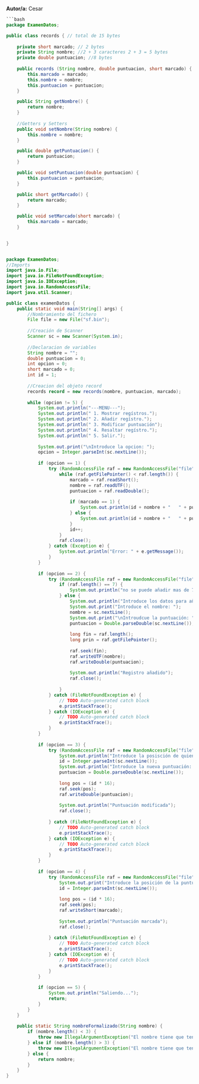 **Autor/a:** Cesar

```java
```bash
package ExamenDatos;

public class records { // total de 15 bytes
	
	private short marcado; // 2 bytes
	private String nombre; //2 + 3 caracteres 2 + 3 = 5 bytes
	private double puntuacion; //8 bytes
	
	public records (String nombre, double puntuacion, short marcado) {
		this.marcado = marcado;
		this.nombre = nombre;
		this.puntuacion = puntuacion;
	}

	public String getNombre() {
		return nombre;
	}
	
	//Getters y Setters
	public void setNombre(String nombre) {
		this.nombre = nombre;
	}

	public double getPuntuacion() {
		return puntuacion;
	}

	public void setPuntuacion(double puntuacion) {
		this.puntuacion = puntuacion;
	}

	public short getMarcado() {
		return marcado;
	}

	public void setMarcado(short marcado) {
		this.marcado = marcado;
	}
	

}


package ExamenDatos;
//Imports
import java.io.File;
import java.io.FileNotFoundException;
import java.io.IOException;
import java.io.RandomAccessFile;
import java.util.Scanner;

public class examenDatos {
	public static void main(String[] args) {
		//Nombramiento del fichero
		File file = new File("sf.bin");
		
		//Creación de Scanner
		Scanner sc = new Scanner(System.in);
		
		//Declaracion de variables
		String nombre = "";
		double puntuacion = 0;
		int opcion = 0;
		short marcado = 0;
		int id = 1;
		
		//Creacion del objeto record
		records record = new records(nombre, puntuacion, marcado);
		
		while (opcion != 5) {
			System.out.println("---MENU---");
			System.out.println(" 1. Mostrar regístros.");
			System.out.println(" 2. Añadir regístro.");
			System.out.println(" 3. Modificar puntuación");
			System.out.println(" 4. Resaltar regístro.");
			System.out.println(" 5. Salir.");
			
			System.out.print("\nIntroduce la opcion: ");
			opcion = Integer.parseInt(sc.nextLine());
			
			if (opcion == 1) {
				try (RandomAccessFile raf = new RandomAccessFile("file", "rw")) {
					while (raf.getFilePointer() < raf.length()) {
						marcado = raf.readShort();
						nombre = raf.readUTF();
						puntuacion = raf.readDouble();
						
						if (marcado == 1) {
							System.out.println(id + nombre + "   " + puntuacion + " puntos " + "***");
						} else {
							System.out.println(id + nombre + "   " + puntuacion + " puntos");
						}
						id++;
					}
					raf.close();
				} catch (Exception e) {
					System.out.println("Error: " + e.getMessage());
				}
			}
			
			if (opcion == 2) {
				try (RandomAccessFile raf = new RandomAccessFile("file", "rw")) {
					if (raf.length() == 7) {
						System.out.println("no se puede añadir mas de 7 ficheros");
					} else {
						System.out.println("Introduce los datos para añadir el registro: ");
						System.out.print("Introduce el nombre: ");
						nombre = sc.nextLine();
						System.out.print("\nIntroudcue la puntuación: ");
						puntuacion = Double.parseDouble(sc.nextLine());
						
						long fin = raf.length();
						long prin = raf.getFilePointer();
						
						raf.seek(fin);
						raf.writeUTF(nombre);
						raf.writeDouble(puntuacion);
						
						System.out.println("Registro añadido");
						raf.close();
						
					}
				} catch (FileNotFoundException e) {
					// TODO Auto-generated catch block
					e.printStackTrace();
				} catch (IOException e) {
					// TODO Auto-generated catch block
					e.printStackTrace();
				}
			}
			
			if (opcion == 3) {
				try (RandomAccessFile raf = new RandomAccessFile("file", "rw")) {
					System.out.println("Introduce la posisción de quien quieres modificar la puntuación: ");
					id = Integer.parseInt(sc.nextLine());
					System.out.println("Introduce la nueva puntuación: ");
					puntuacion = Double.parseDouble(sc.nextLine());
					
					long pos = (id * 16);
					raf.seek(pos);
					raf.writeDouble(puntuacion);
					
					System.out.println("Puntuación modificada");
					raf.close();
					
				} catch (FileNotFoundException e) {
					// TODO Auto-generated catch block
					e.printStackTrace();
				} catch (IOException e) {
					// TODO Auto-generated catch block
					e.printStackTrace();
				}
			}
			
			if (opcion == 4) {
				try (RandomAccessFile raf = new RandomAccessFile("file", "rw")) {
					System.out.print("Introduce la posición de la puntuación que quieres marcar: ");
					id = Integer.parseInt(sc.nextLine());
					
					long pos = (id * 16);
					raf.seek(pos);
					raf.writeShort(marcado);
					
					System.out.println("Puntuación marcada");
					raf.close();
					
				} catch (FileNotFoundException e) {
					// TODO Auto-generated catch block
					e.printStackTrace();
				} catch (IOException e) {
					// TODO Auto-generated catch block
					e.printStackTrace();
				}
			}
			
			if (opcion == 5) {
				System.out.println("Saliendo...");
				return;
			}
		}
	}
	
	public static String nombreFormalizado(String nombre) {
		if (nombre.length() < 3) {
			throw new IllegalArgumentException("El nombre tiene que tener 3 letras");
		} else if (nombre.length() > 3) {
			throw new IllegalArgumentException("El nombre tiene que tener 3 letras");
		} else {
			return nombre;
		}
	}
}
``````

